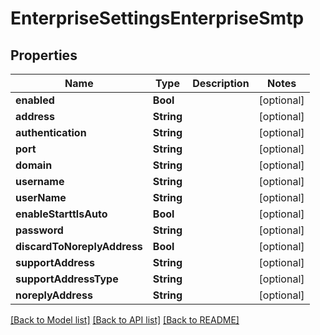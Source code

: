 # EnterpriseSettingsEnterpriseSmtp

## Properties
Name | Type | Description | Notes
------------ | ------------- | ------------- | -------------
**enabled** | **Bool** |  | [optional] 
**address** | **String** |  | [optional] 
**authentication** | **String** |  | [optional] 
**port** | **String** |  | [optional] 
**domain** | **String** |  | [optional] 
**username** | **String** |  | [optional] 
**userName** | **String** |  | [optional] 
**enableStarttlsAuto** | **Bool** |  | [optional] 
**password** | **String** |  | [optional] 
**discardToNoreplyAddress** | **Bool** |  | [optional] 
**supportAddress** | **String** |  | [optional] 
**supportAddressType** | **String** |  | [optional] 
**noreplyAddress** | **String** |  | [optional] 

[[Back to Model list]](../README.md#documentation-for-models) [[Back to API list]](../README.md#documentation-for-api-endpoints) [[Back to README]](../README.md)


